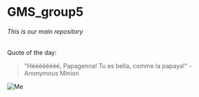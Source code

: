 GMS_group5
============================
###### This is our main repository

Quote of the day:
> "Héééééééé, Papagenna! Tu es bella, comme la papaya!" - Anonymous Minion


![Me](https://media.licdn.com/mpr/mpr/shrink_500_500/p/3/000/1dd/1e2/212b255.jpg "Naaaaaaaaw, cutie")